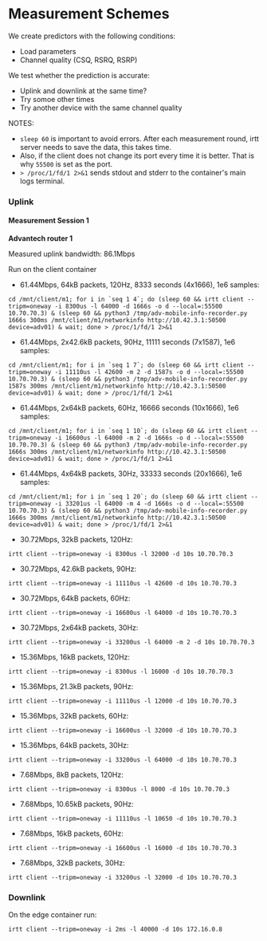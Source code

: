 # Measurement Schemes

We create predictors with the following conditions:
- Load parameters
- Channel quality (CSQ, RSRQ, RSRP)

We test whether the prediction is accurate:
- Uplink and downlink at the same time?
- Try somoe other times
- Try another device with the same channel quality

NOTES:
- `sleep 60` is important to avoid errors. After each measurement round, irtt server needs to save the data, this takes time.
- Also, if the client does not change its port every time it is better. That is why `55500` is set as the port.
- `> /proc/1/fd/1 2>&1` sends stdout and stderr to the container's main logs terminal.

### Uplink

#### Measurement Session 1

**Advantech router 1**

Measured uplink bandwidth: 86.1Mbps

Run on the client container

- 61.44Mbps, 64kB packets, 120Hz, 8333 seconds (4x1666), 1e6 samples:
```
cd /mnt/client/m1; for i in `seq 1 4`; do (sleep 60 && irtt client --tripm=oneway -i 8300us -l 64000 -d 1666s -o d --local=:55500 10.70.70.3) & (sleep 60 && python3 /tmp/adv-mobile-info-recorder.py 1666s 300ms /mnt/client/m1/networkinfo http://10.42.3.1:50500 device=adv01) & wait; done > /proc/1/fd/1 2>&1
```

- 61.44Mbps, 2x42.6kB packets, 90Hz, 11111 seconds (7x1587), 1e6 samples:
```
cd /mnt/client/m1; for i in `seq 1 7`; do (sleep 60 && irtt client --tripm=oneway -i 11110us -l 42600 -m 2 -d 1587s -o d --local=:55500 10.70.70.3) & (sleep 60 && python3 /tmp/adv-mobile-info-recorder.py 1587s 300ms /mnt/client/m1/networkinfo http://10.42.3.1:50500 device=adv01) & wait; done > /proc/1/fd/1 2>&1
```

- 61.44Mbps, 2x64kB packets, 60Hz, 16666 seconds (10x1666), 1e6 samples:
```
cd /mnt/client/m1; for i in `seq 1 10`; do (sleep 60 && irtt client --tripm=oneway -i 16600us -l 64000 -m 2 -d 1666s -o d --local=:55500 10.70.70.3) & (sleep 60 && python3 /tmp/adv-mobile-info-recorder.py 1666s 300ms /mnt/client/m1/networkinfo http://10.42.3.1:50500 device=adv01) & wait; done > /proc/1/fd/1 2>&1
```

- 61.44Mbps, 4x64kB packets, 30Hz, 33333 seconds (20x1666), 1e6 samples:
```
cd /mnt/client/m1; for i in `seq 1 20`; do (sleep 60 && irtt client --tripm=oneway -i 33201us -l 64000 -m 4 -d 1666s -o d --local=:55500 10.70.70.3) & (sleep 60 && python3 /tmp/adv-mobile-info-recorder.py 1666s 300ms /mnt/client/m1/networkinfo http://10.42.3.1:50500 device=adv01) & wait; done > /proc/1/fd/1 2>&1
```

- 30.72Mbps, 32kB packets, 120Hz:
```
irtt client --tripm=oneway -i 8300us -l 32000 -d 10s 10.70.70.3
```

- 30.72Mbps, 42.6kB packets, 90Hz:
```
irtt client --tripm=oneway -i 11110us -l 42600 -d 10s 10.70.70.3
```

- 30.72Mbps, 64kB packets, 60Hz:
```
irtt client --tripm=oneway -i 16600us -l 64000 -d 10s 10.70.70.3
```

- 30.72Mbps, 2x64kB packets, 30Hz:
```
irtt client --tripm=oneway -i 33200us -l 64000 -m 2 -d 10s 10.70.70.3
```

- 15.36Mbps, 16kB packets, 120Hz:
```
irtt client --tripm=oneway -i 8300us -l 16000 -d 10s 10.70.70.3
```

- 15.36Mbps, 21.3kB packets, 90Hz:
```
irtt client --tripm=oneway -i 11110us -l 12000 -d 10s 10.70.70.3
```

- 15.36Mbps, 32kB packets, 60Hz:
```
irtt client --tripm=oneway -i 16600us -l 32000 -d 10s 10.70.70.3
```

- 15.36Mbps, 64kB packets, 30Hz:
```
irtt client --tripm=oneway -i 33200us -l 64000 -d 10s 10.70.70.3
```

- 7.68Mbps, 8kB packets, 120Hz:
```
irtt client --tripm=oneway -i 8300us -l 8000 -d 10s 10.70.70.3
```

- 7.68Mbps, 10.65kB packets, 90Hz:
```
irtt client --tripm=oneway -i 11110us -l 10650 -d 10s 10.70.70.3
```

- 7.68Mbps, 16kB packets, 60Hz:
```
irtt client --tripm=oneway -i 16600us -l 16000 -d 10s 10.70.70.3
```

- 7.68Mbps, 32kB packets, 30Hz:
```
irtt client --tripm=oneway -i 33200us -l 32000 -d 10s 10.70.70.3
```

### Downlink 

On the edge container run:
```
irtt client --tripm=oneway -i 2ms -l 40000 -d 10s 172.16.0.8
```
